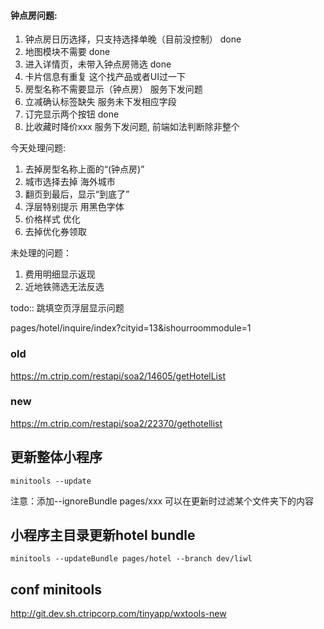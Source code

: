
#### 钟点房问题:

1. 钟点房日历选择，只支持选择单晚（目前没控制）     done
2. 地图模块不需要                               done
3. 进入详情页，未带入钟点房筛选                    done
4. 卡片信息有重复 这个找产品或者UI过一下            
5. 房型名称不需要显示（钟点房）                服务下发问题
6. 立减确认标签缺失                         服务未下发相应字段
7. 订完显示两个按钮                         done
8. 比收藏时降价xxx                          服务下发问题, 前端如法判断除非整个

今天处理问题:
1. 去掉房型名称上面的“(钟点房)”
2. 城市选择去掉 海外城市
3. 翻页到最后，显示“到底了”
4. 浮层特别提示 用黑色字体
5. 价格样式 优化
6. 去掉优化券领取

未处理的问题：
1. 费用明细显示返现
2. 近地铁筛选无法反选




todo:: 跳填空页浮层显示问题


pages/hotel/inquire/index?cityid=13&ishourroommodule=1



### old
https://m.ctrip.com/restapi/soa2/14605/getHotelList

### new
https://m.ctrip.com/restapi/soa2/22370/gethotellist




## 更新整体小程序
`minitools --update`

注意：添加--ignoreBundle pages/xxx   可以在更新时过滤某个文件夹下的内容

## 小程序主目录更新hotel bundle
`minitools --updateBundle pages/hotel --branch dev/liwl`

## conf minitools
http://git.dev.sh.ctripcorp.com/tinyapp/wxtools-new




